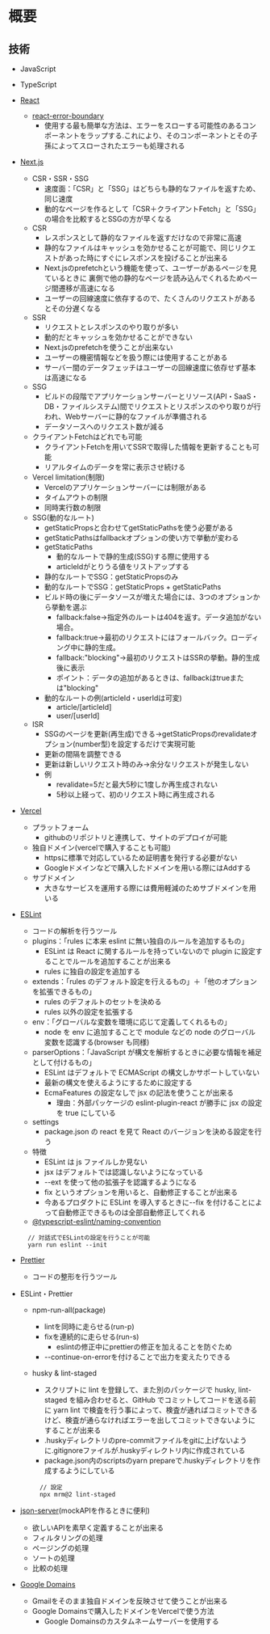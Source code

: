 # 概要

## 技術

- JavaScript

- TypeScript

- [React](https://ja.reactjs.org/docs/getting-started.html)

  - [react-error-boundary](https://github.com/bvaughn/react-error-boundary)
    - 使用する最も簡単な方法<ErrorBoundary>は、エラーをスローする可能性のあるコンポーネントをラップする.これにより、そのコンポーネントとその子孫によってスローされたエラーも処理される

- [Next.js](https://nextjs.org/docs)
  - CSR・SSR・SSG
    - 速度面：「CSR」と「SSG」はどちらも静的なファイルを返すため、同じ速度
    - 動的なページを作るとして「CSR＋クライアントFetch」と「SSG」の場合を比較するとSSGの方が早くなる
  - CSR
    - レスポンスとして静的なファイルを返すだけなので非常に高速
    - 静的なファイルはキャッシュを効かせることが可能で、同じリクエストがあった時にすぐにレスポンスを投げることが出来る
    - Next.jsのprefetchという機能を使って、ユーザーがあるページを見ているときに
    裏側で他の静的なページを読み込んでくれるためページ間遷移が高速になる
    - ユーザーの回線速度に依存するので、たくさんのリクエストがあるとその分遅くなる
  - SSR
    - リクエストとレスポンスのやり取りが多い
    - 動的だとキャッシュを効かせることができない
    - Next.jsのprefetchを使うことが出来ない
    - ユーザーの機密情報などを扱う際には使用することがある
    - サーバー間のデータフェッチはユーザーの回線速度に依存せず基本は高速になる
  - SSG
    - ビルドの段階でアプリケーションサーバーとリソース(API・SaaS・DB・ファイルシステム)間でリクエストとリスポンスのやり取りが行われ、Webサーバーに静的なファイルが準備される
    - データソースへのリクエスト数が減る
  - クライアントFetchはどれでも可能
    - クライアントFetchを用いてSSRで取得した情報を更新することも可能
    - リアルタイムのデータを常に表示させ続ける
  - Vercel limitation(制限)
    - Vercelのアプリケーションサーバーには制限がある
    - タイムアウトの制限
    - 同時実行数の制限
  - SSG(動的なルート)
    - getStaticPropsと合わせてgetStaticPathsを使う必要がある
    - getStaticPathsはfallbackオプションの使い方で挙動が変わる
    - getStaticPaths
      - 動的なルートで静的生成(SSG)する際に使用する
      - articleIdがとりうる値をリストアップする
    - 静的なルートでSSG：getStaticPropsのみ
    - 動的なルートでSSG：getStaticProps + getStaticPaths
    - ビルド時の後にデータソースが増えた場合には、3つのオプションから挙動を選ぶ
      - fallback:false→指定外のルートは404を返す。データ追加がない場合。
      - fallback:true→最初のリクエストにはフォールバック。ローディング中に静的生成。
      - fallback:"blocking"→最初のリクエストはSSRの挙動。静的生成後に表示
      - ポイント：データの追加があるときは、fallbackはtrueまたは"blocking"
    - 動的なルートの例(articleId・userIdは可変)
      - article/[articleId]
      - user/[userId]
  - ISR
    - SSGのページを更新(再生成)できる→getStaticPropsのrevalidateオプション(number型)を設定するだけで実現可能
    - 更新の間隔を調整できる
    - 更新は新しいリクエスト時のみ→余分なリクエストが発生しない
    - 例
      - revalidate=5だと最大5秒に1度しか再生成されない
      - 5秒以上経って、初のリクエスト時に再生成される

- [Vercel](https://nextjs.org/docs/deployment#vercel-recommended)
  - プラットフォーム
    - githubのリポジトリと連携して、サイトのデプロイが可能
  - 独自ドメイン(vercelで購入することも可能)
    - httpsに標準で対応しているため証明書を発行する必要がない
    - Googleドメインなどで購入したドメインを用いる際にはAddする
  - サブドメイン
    - 大きなサービスを運用する際には費用軽減のためサブドメインを用いる

- [ESLint](https://eslint.org/docs/rules/)

  - コードの解析を行うツール
  - plugins：「rules に本来 eslint に無い独自のルールを追加するもの」
    - ESLint は React に関するルールを持っていないので plugin に設定することでルールを追加することが出来る
    - rules に独自の設定を追加する
  - extends：「rules のデフォルト設定を行えるもの」＋「他のオプションを拡張できるもの」
    - rules のデフォルトのセットを決める
    - rules 以外の設定を拡張する
  - env：「グローバルな変数を環境に応じて定義してくれるもの」
    - node を env に追加することで module などの node のグローバル変数を認識する(browser も同様)
  - parserOptions：「JavaScript が構文を解析するときに必要な情報を補足として付けるもの」
    - ESLint はデフォルトで ECMAScript の構文しかサポートしていない
    - 最新の構文を使えるようにするために設定する
    - EcmaFeatures の設定なしで jsx の記法を使うことが出来る
      - 理由：外部パッケージの eslint-plugin-react が勝手に jsx の設定を true にしている
  - settings
    - package.json の react を見て React のバージョンを決める設定を行う
  - 特徴
    - ESLint は js ファイルしか見ない
    - jsx はデフォルトでは認識しないようになっている
    - --ext を使って他の拡張子を認識するようになる
    - fix というオプションを用いると、自動修正することが出来る
    - 今あるプロダクトに ESLint を導入するときに--fix を付けることによって自動修正できるものは全部自動修正してくれる
  - [@typescript-eslint/naming-convention](https://www.youtube.com/redirect?event=video_description&redir_token=QUFFLUhqazBOeFdUOGYtdldfbFAxSEZjTG9yWWxJNXFFQXxBQ3Jtc0tsTTMwWGZ0Zi15SVo5b0Rna1dHZXZpd2JNN3Bvb2o1QUI0RExMY2NtZHBrdGozZHJycUtWa0RGRG5FVUR5R3NjUUdFM2lyTjFyekljbGZ0d1E2aTFkTnFvb2hvT191d2lpelA1UUVTMzlxWVpVcW00UQ&q=https%3A%2F%2Fdev.classmethod.jp%2Farticles%2Fshuntaka9576-check-eslint%2F)

  ```
    // 対話式でESLintの設定を行うことが可能
    yarn run eslint --init
  ```

- [Prettier]()
  - コードの整形を行うツール

- ESLint・Prettier
  - npm-run-all(package)
    - lintを同時に走らせる(run-p)
    - fixを連続的に走らせる(run-s)
      - eslintの修正中にprettierの修正を加えることを防ぐため
    - --continue-on-errorを付けることで出力を変えたりできる
  - husky & lint-staged
    - スクリプトに lint を登録して、また別のパッケージで husky, lint-staged を組み合わせると、GitHub でコミットしてコードを送る前に yarn lint で検査を行う事によって、検査が通ればコミットできるけど、検査が通らなければエラーを出してコミットできないようにすることが出来る
    - .huskyディレクトリのpre-commitファイルをgitに上げないように.gitignoreファイルが.huskyディレクトリ内に作成されている
    - package.json内のscriptsのyarn prepareで.huskyディレクトリを作成するようにしている

    ```
      // 設定
      npx mrm@2 lint-staged
    ```

- [json-server](https://github.com/typicode/json-server)(mockAPIを作るときに便利)
  - 欲しいAPIを素早く定義することが出来る
  - フィルタリングの処理
  - ページングの処理
  - ソートの処理
  - 比較の処理

- [Google Domains](https://domains.google.com/registrar/search?hl=ja)
  - Gmailをそのまま独自ドメインを反映させて使うことが出来る
  - Google Domainsで購入したドメインをVercelで使う方法
    - Google Domainsのカスタムネームサーバーを使用する
